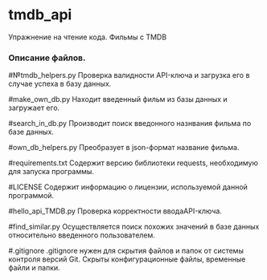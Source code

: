 # tmdb_api
Упражнение на чтение кода. Фильмы с TMDB

### Описание файлов.

#№tmdb_helpers.py
Проверка валидности API-ключа и загрузка его в случае успеха в базу данных.

#make_own_db.py
Находит введенный фильм из базы данных и загружает его.

#search_in_db.py
Производит поиск введонного назнвания фильма по базе данных.

#own_db_helpers.py
Преобразует в json-формат название фильма.

#requirements.txt
Содержит версию библиотеки requests, необходимую для запуска программы.

#LICENSE
Содержит информацию о лицензии, используемой данной программой.

#hello_api_TMDB.py
Проверка корректности вводаAPI-ключа.

#find_similar.py
Осуществляется поиск похожих значений в базе данных относительно введенного пользователем.

#.gitignore
.gitignore нужен для скрытия файлов и папок от системы контроля версий Git. Скрыты конфигурационные файлы, временные файли и папки. 
